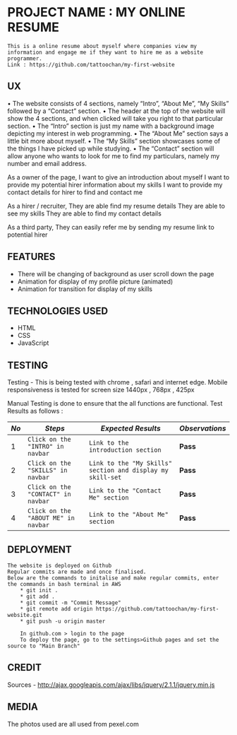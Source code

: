# PROJECT NAME : MY ONLINE RESUME

    This is a online resume about myself where companies view my information and engage me if they want to hire me as a website programmer.
    Link : https://github.com/tattoochan/my-first-website
    
## UX

•   The website consists of 4 sections, namely “Intro”, “About Me”, “My Skills” followed by a “Contact” section.
•	The header at the top of the website will show the 4 sections, and when clicked will take you right to that   particular section.
•	The “Intro” section is just my name with a background image depicting my interest in web programming.
•	The “About Me” section says a little bit more about myself.
•	The “My Skills” section showcases some of the things I have picked up while studying.
•	The “Contact” section will allow anyone who wants to look for me to find my particulars, namely my number and email address.
    
As a owner of the page, 
    I want to give an introduction about myself
    I want to provide my potential hirer information about my skills
    I want to provide my contact details for hirer to find and contact me
    
As a hirer / recruiter, 
    They are able find my resume details
    They are able to see my skills
    They are able to find my contact details

As a third party,
    They can easily refer me by sending my resume link to potential hirer    

## FEATURES 

- There will be changing of background as user scroll down the page
- Animation for display of my profile picture (animated)
- Animation for transition for display of my skills 

## TECHNOLOGIES USED

* HTML
* CSS
* JavaScript

## TESTING

Testing - This is being tested with chrome , safari and internet edge. 
Mobile responsiveness is tested for screen size 1440px , 768px , 425px  

Manual Testing is done to ensure that the all functions are functional.
Test Results as follows :

*No* | *Steps* | *Expected Results* | *Observations*
--- | --- | --- | ---
1 | `Click on the "INTRO" in navbar`| `Link to the introduction section`| **Pass** 
2 | `Click on the "SKILLS" in navbar`| `Link to the "My Skills" section and display my skill-set`| **Pass** 
3 | `Click on the "CONTACT" in navbar`| `Link to the "Contact Me" section`| **Pass** 
4 | `Click on the "ABOUT ME" in navbar`| `Link to the "About Me" section`| **Pass** 


## DEPLOYMENT

    The website is deployed on Github 
    Regular commits are made and once finalised.
    Below are the commands to initalise and make regular commits, enter the commands in bash terminal in AWS
        * git init .
        * git add . 
        * git commit -m "Commit Message"
        * git remote add origin https://github.com/tattoochan/my-first-website.git
        * git push -u origin master   
        
        In github.com > login to the page
        To deploy the page, go to the settings>Github pages and set the source to "Main Branch"

## CREDIT

Sources - http://ajax.googleapis.com/ajax/libs/jquery/2.1.1/jquery.min.js

## MEDIA

The photos used are all used from pexel.com
